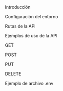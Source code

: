 Introducción

Configuración del entorno

Rutas de la API

Ejemplos de uso de la API

GET

POST

PUT

DELETE

Ejemplo de archivo .env

